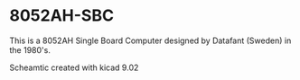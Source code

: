 # 8052AH-SBC
This is a 8052AH Single Board Computer designed by Datafant (Sweden) in the 1980's.

Scheamtic created with kicad 9.02